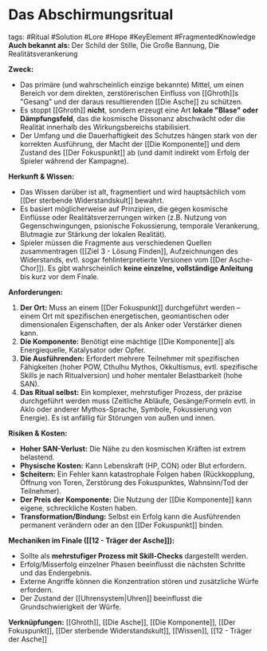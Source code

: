 # Das Abschirmungsritual

tags: #Ritual #Solution #Lore #Hope #KeyElement #FragmentedKnowledge
**Auch bekannt als:** Der Schild der Stille, Die Große Bannung, Die Realitätsverankerung

**Zweck:**
*   Das primäre (und wahrscheinlich einzige bekannte) Mittel, um einen Bereich vor dem direkten, zerstörerischen Einfluss von [[Ghroth]]s "Gesang" und der daraus resultierenden [[Die Asche]] zu schützen.
*   Es stoppt [[Ghroth]] **nicht**, sondern erzeugt eine Art **lokale "Blase" oder Dämpfungsfeld**, das die kosmische Dissonanz abschwächt oder die Realität innerhalb des Wirkungsbereichs stabilisiert.
*   Der Umfang und die Dauerhaftigkeit des Schutzes hängen stark von der korrekten Ausführung, der Macht der [[Die Komponente]] und dem Zustand des [[Der Fokuspunkt]] ab (und damit indirekt vom Erfolg der Spieler während der Kampagne).

**Herkunft & Wissen:**
*   Das Wissen darüber ist alt, fragmentiert und wird hauptsächlich vom [[Der sterbende Widerstandskult]] bewahrt.
*   Es basiert möglicherweise auf Prinzipien, die gegen kosmische Einflüsse oder Realitätsverzerrungen wirken (z.B. Nutzung von Gegenschwingungen, psionische Fokussierung, temporale Verankerung, Blutmagie zur Stärkung der lokalen Realität).
*   Spieler müssen die Fragmente aus verschiedenen Quellen zusammentragen ([[Ziel 3 - Lösung Finden]], Aufzeichnungen des Widerstands, evtl. sogar fehlinterpretierte Versionen vom [[Der Asche-Chor]]). Es gibt wahrscheinlich **keine einzelne, vollständige Anleitung** bis kurz vor dem Finale.

**Anforderungen:**
1.  **Der Ort:** Muss an einem [[Der Fokuspunkt]] durchgeführt werden – einem Ort mit spezifischen energetischen, geomantischen oder dimensionalen Eigenschaften, der als Anker oder Verstärker dienen kann.
2.  **Die Komponente:** Benötigt eine mächtige [[Die Komponente]] als Energiequelle, Katalysator oder Opfer.
3.  **Die Ausführenden:** Erfordert mehrere Teilnehmer mit spezifischen Fähigkeiten (hoher POW, Cthulhu Mythos, Okkultismus, evtl. spezifische Skills je nach Ritualversion) und hoher mentaler Belastbarkeit (hohe SAN).
4.  **Das Ritual selbst:** Ein komplexer, mehrstufiger Prozess, der präzise durchgeführt werden muss (Zeitliche Abläufe, Gesänge/Formeln evtl. in Aklo oder anderer Mythos-Sprache, Symbole, Fokussierung von Energie). Es ist anfällig für Störungen von außen und innen.

**Risiken & Kosten:**
*   **Hoher SAN-Verlust:** Die Nähe zu den kosmischen Kräften ist extrem belastend.
*   **Physische Kosten:** Kann Lebenskraft (HP, CON) oder Blut erfordern.
*   **Scheitern:** Ein Fehler kann katastrophale Folgen haben (Rückkopplung, Öffnung von Toren, Zerstörung des Fokuspunktes, Wahnsinn/Tod der Teilnehmer).
*   **Der Preis der Komponente:** Die Nutzung der [[Die Komponente]] kann eigene, schreckliche Kosten haben.
*   **Transformation/Bindung:** Selbst ein Erfolg kann die Ausführenden permanent verändern oder an den [[Der Fokuspunkt]] binden.

**Mechaniken im Finale ([[12 - Träger der Asche]]):**
*   Sollte als **mehrstufiger Prozess mit Skill-Checks** dargestellt werden.
*   Erfolg/Misserfolg einzelner Phasen beeinflusst die nächsten Schritte und das Endergebnis.
*   Externe Angriffe können die Konzentration stören und zusätzliche Würfe erfordern.
*   Der Zustand der [[Uhrensystem|Uhren]] beeinflusst die Grundschwierigkeit der Würfe.

**Verknüpfungen:** [[Ghroth]], [[Die Asche]], [[Die Komponente]], [[Der Fokuspunkt]], [[Der sterbende Widerstandskult]], [[Wissen]], [[12 - Träger der Asche]]